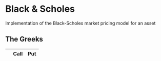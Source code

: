 # Black & Scholes
Implementation of the Black-Scholes market pricing model for an asset


## The Greeks
|| Call | Put |
|-|-|-|
